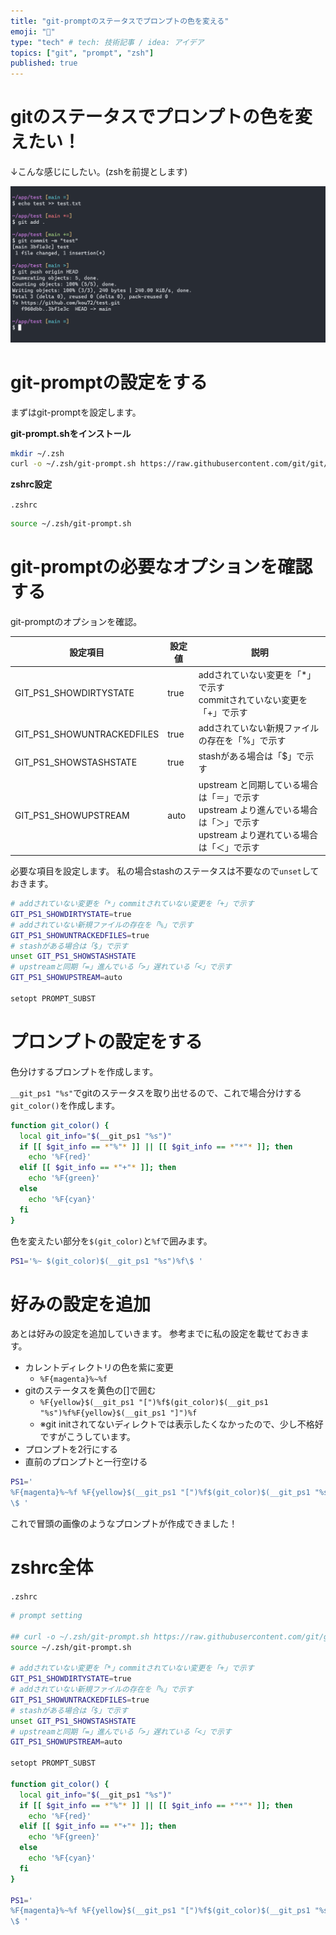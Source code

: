 ```yaml
---
title: "git-promptのステータスでプロンプトの色を変える"
emoji: "🌈"
type: "tech" # tech: 技術記事 / idea: アイデア
topics: ["git", "prompt", "zsh"]
published: true
---
```


# gitのステータスでプロンプトの色を変えたい！

↓こんな感じにしたい。(zshを前提とします)

![](https://raw.githubusercontent.com/kou72/zenn/main/image/git-prompt-status-color-change1.png)

# git-promptの設定をする

まずはgit-promptを設定します。

**git-prompt.shをインストール**

```bash
mkdir ~/.zsh
curl -o ~/.zsh/git-prompt.sh https://raw.githubusercontent.com/git/git/master/contrib/completion/git-prompt.sh
```

**zshrc設定**

`.zshrc`

```sh
source ~/.zsh/git-prompt.sh
```

# git-promptの必要なオプションを確認する

git-promptのオプションを確認。

| 設定項目                   | 設定値 | 説明                                                                                                                                |
| -------------------------- | ------ | ----------------------------------------------------------------------------------------------------------------------------------- |
| GIT_PS1_SHOWDIRTYSTATE     | true   | addされていない変更を「\*」で示す<br>commitされていない変更を「+」で示す                                                            |
| GIT_PS1_SHOWUNTRACKEDFILES | true   | addされていない新規ファイルの存在を「%」で示す                                                                                      |
| GIT_PS1_SHOWSTASHSTATE     | true   | stashがある場合は「$」で示す                                                                                                        |
| GIT_PS1_SHOWUPSTREAM       | auto   | upstream と同期している場合は「＝」で示す<br>upstream より進んでいる場合は「＞」で示す<br>upstream より遅れている場合は「＜」で示す |

必要な項目を設定します。
私の場合stashのステータスは不要なので`unset`しておきます。

```sh
# addされていない変更を「*」commitされていない変更を「+」で示す
GIT_PS1_SHOWDIRTYSTATE=true
# addされていない新規ファイルの存在を「%」で示す
GIT_PS1_SHOWUNTRACKEDFILES=true
# stashがある場合は「$」で示す
unset GIT_PS1_SHOWSTASHSTATE
# upstreamと同期「=」進んでいる「>」遅れている「<」で示す
GIT_PS1_SHOWUPSTREAM=auto

setopt PROMPT_SUBST
```

# プロンプトの設定をする

色分けするプロンプトを作成します。

`__git_ps1 "%s"`でgitのステータスを取り出せるので、これで場合分けする`git_color()`を作成します。

```sh
function git_color() {
  local git_info="$(__git_ps1 "%s")"
  if [[ $git_info == *"%"* ]] || [[ $git_info == *"*"* ]]; then
    echo '%F{red}'
  elif [[ $git_info == *"+"* ]]; then
    echo '%F{green}'
  else
    echo '%F{cyan}'
  fi
}
```

色を変えたい部分を`$(git_color)`と`%f`で囲みます。

```sh
PS1='%~ $(git_color)$(__git_ps1 "%s")%f\$ '
```

# 好みの設定を追加

あとは好みの設定を追加していきます。
参考までに私の設定を載せておきます。

- カレントディレクトリの色を紫に変更
  - `%F{magenta}%~%f`
- gitのステータスを黄色の[]で囲む
  - `%F{yellow}$(__git_ps1 "[")%f$(git_color)$(__git_ps1 "%s")%f%F{yellow}$(__git_ps1 "]")%f`
  - ※git initされてないディレクトでは表示したくなかったので、少し不格好ですがこうしています。
- プロンプトを2行にする
- 直前のプロンプトと一行空ける

```sh
PS1='
%F{magenta}%~%f %F{yellow}$(__git_ps1 "[")%f$(git_color)$(__git_ps1 "%s")%f%F{yellow}$(__git_ps1 "]")%f
\$ '
```

これで冒頭の画像のようなプロンプトが作成できました！

# zshrc全体

`.zshrc`

```sh
# prompt setting

## curl -o ~/.zsh/git-prompt.sh https://raw.githubusercontent.com/git/git/master/contrib/completion/git-prompt.sh
source ~/.zsh/git-prompt.sh

# addされていない変更を「*」commitされていない変更を「+」で示す
GIT_PS1_SHOWDIRTYSTATE=true
# addされていない新規ファイルの存在を「%」で示す
GIT_PS1_SHOWUNTRACKEDFILES=true
# stashがある場合は「$」で示す
unset GIT_PS1_SHOWSTASHSTATE
# upstreamと同期「=」進んでいる「>」遅れている「<」で示す
GIT_PS1_SHOWUPSTREAM=auto

setopt PROMPT_SUBST

function git_color() {
  local git_info="$(__git_ps1 "%s")"
  if [[ $git_info == *"%"* ]] || [[ $git_info == *"*"* ]]; then
    echo '%F{red}'
  elif [[ $git_info == *"+"* ]]; then
    echo '%F{green}'
  else
    echo '%F{cyan}'
  fi
}

PS1='
%F{magenta}%~%f %F{yellow}$(__git_ps1 "[")%f$(git_color)$(__git_ps1 "%s")%f%F{yellow}$(__git_ps1 "]")%f
\$ '

```
